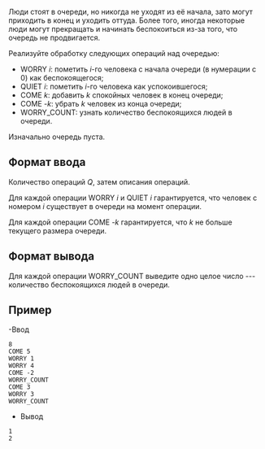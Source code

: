 Люди стоят в очереди, но никогда не уходят из её начала, зато могут приходить в конец и уходить оттуда. Более того, иногда некоторые люди могут прекращать и начинать беспокоиться из-за того, что очередь не продвигается.

Реализуйте обработку следующих операций над очередью:

-   WORRY *i*: пометить *i*-го человека с начала очереди (в нумерации с 0) как беспокоящегося;
-   QUIET *i*: пометить *i*-го человека как успокоившегося;
-   COME *k*: добавить *k* спокойных человек в конец очереди;
-   COME -*k*: убрать *k* человек из конца очереди;
-   WORRY_COUNT: узнать количество беспокоящихся людей в очереди.

Изначально очередь пуста.

Формат ввода
------------

Количество операций *Q*, затем описания операций.

Для каждой операции WORRY *i* и QUIET *i* гарантируется, что человек с номером *i* существует в очереди на момент операции.

Для каждой операции COME -*k* гарантируется, что *k* не больше текущего размера очереди.

Формат вывода
-------------

Для каждой операции WORRY_COUNT выведите одно целое число --- количество беспокоящихся людей в очереди.

Пример
------

-Ввод

```console
8
COME 5
WORRY 1
WORRY 4
COME -2
WORRY_COUNT
COME 3
WORRY 3
WORRY_COUNT
```

- Вывод
```console
1
2
```
